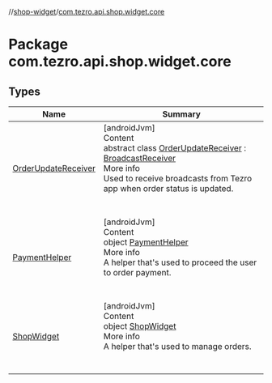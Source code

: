 //[shop-widget](../../index.md)/[com.tezro.api.shop.widget.core](index.md)



# Package com.tezro.api.shop.widget.core  


## Types  
  
|  Name |  Summary | 
|---|---|
| <a name="com.tezro.api.shop.widget.core/OrderUpdateReceiver///PointingToDeclaration/"></a>[OrderUpdateReceiver](-order-update-receiver/index.md)| <a name="com.tezro.api.shop.widget.core/OrderUpdateReceiver///PointingToDeclaration/"></a>[androidJvm]  <br>Content  <br>abstract class [OrderUpdateReceiver](-order-update-receiver/index.md) : [BroadcastReceiver](https://developer.android.com/reference/kotlin/android/content/BroadcastReceiver.html)  <br>More info  <br>Used to receive broadcasts from Tezro app when order status is updated.  <br><br><br>|
| <a name="com.tezro.api.shop.widget.core/PaymentHelper///PointingToDeclaration/"></a>[PaymentHelper](-payment-helper/index.md)| <a name="com.tezro.api.shop.widget.core/PaymentHelper///PointingToDeclaration/"></a>[androidJvm]  <br>Content  <br>object [PaymentHelper](-payment-helper/index.md)  <br>More info  <br>A helper that's used to proceed the user to order payment.  <br><br><br>|
| <a name="com.tezro.api.shop.widget.core/ShopWidget///PointingToDeclaration/"></a>[ShopWidget](-shop-widget/index.md)| <a name="com.tezro.api.shop.widget.core/ShopWidget///PointingToDeclaration/"></a>[androidJvm]  <br>Content  <br>object [ShopWidget](-shop-widget/index.md)  <br>More info  <br>A helper that's used to manage orders.  <br><br><br>|

